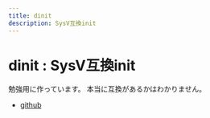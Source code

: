 ```yaml
---
title: dinit
description: SysV互換init
---
```


# dinit : SysV互換init

勉強用に作っています。
本当に互換があるかはわかりません。

- [github](https://github.com/yamader/dinit.git)
